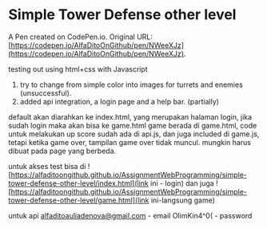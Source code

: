 # Simple Tower Defense other level

A Pen created on CodePen.io. Original URL: [https://codepen.io/AlfaDitoOnGithub/pen/NWeeXJz](https://codepen.io/AlfaDitoOnGithub/pen/NWeeXJz).

testing out using html+css with Javascript

1. try to change from simple color into images for turrets and enemies (unsuccessful).
2. added api integration, a login page and a help bar. (partially)

default akan diarahkan ke index.html, yang merupakan halaman login, jika sudah login maka akan bisa ke game.html
game berada di game.html, code untuk melakukan up score sudah ada di api.js, dan juga included di game.js, tetapi ketika game over, tampilan game over tidak muncul. mungkin harus dibuat pada page yang berbeda.

untuk akses test bisa di 
![https://alfaditoongithub.github.io/AssignmentWebProgramming/simple-tower-defense-other-level/index.html](link ini - login)
dan juga 
![https://alfaditoongithub.github.io/AssignmentWebProgramming/simple-tower-defense-other-level/game.html](link ini-langsung game)

untuk api
alfaditoauliadenova@gmail.com - email
OlimKin4^0( - password